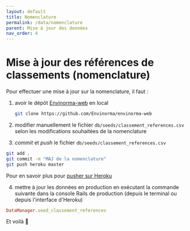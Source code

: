 ```yaml
---
layout: default
title: Nomenclature
permalink: /data/nomenclature
parent: Mise à jour des données
nav_order: 4
---
```


# Mise à jour des références de classements (nomenclature)

Pour effectuer une mise à jour sur la nomenclature, il faut :

1. avoir le dépôt [Envinorma-web](https://github.com/Envinorma/envinorma-web) en local

   ```sh
   git clone https://github.com/Envinorma/envinorma-web
   ```
2. modifier manuellement le fichier `db/seeds/classement_references.csv` selon les modifications souhaitées de la nomenclature
3. _commit_ et _push_ le fichier `db/seeds/classement_references.csv`
  ```sh
  git add .
  git commit -m "MAJ de la nomenclature"
  git push heroku master
  ```
  Pour en savoir plus pour [pusher sur Heroku](https://github.com/Envinorma/envinorma-web/#d%C3%A9ployer-sur-heroku)

4. mettre à jour les données en production en exécutant la commande suivante dans la console Rails de production (depuis le terminal ou depuis l'interface d'Heroku)

```ruby
DataManager.seed_classement_references
```

Et voilà 🎉
